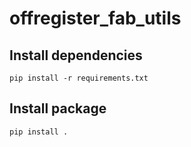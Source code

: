offregister_fab_utils
===============

## Install dependencies

    pip install -r requirements.txt

## Install package

    pip install .
